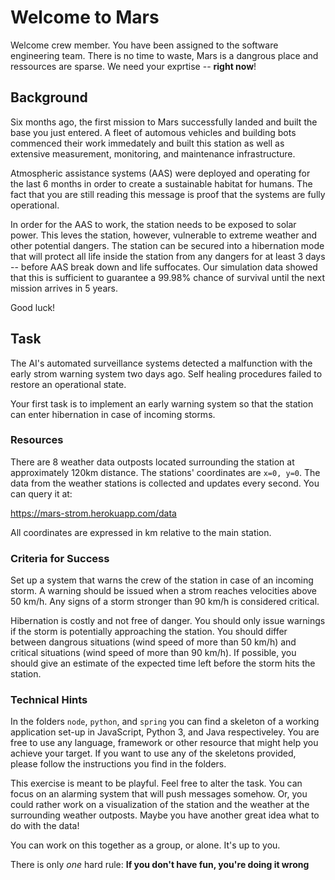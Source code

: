 # Welcome to Mars
Welcome crew member. You have been assigned to the software engineering team.
There is no time to waste, Mars is a dangrous place and ressources are sparse.
We need your exprtise -- **right now**!

## Background
Six months ago, the first mission to Mars successfully landed and built the
base you just entered. A fleet of automous vehicles and building bots
commenced their work immedately and built this station as well as
extensive measurement, monitoring, and maintenance infrastructure.

Atmospheric assistance systems (AAS) were deployed and operating for the last
6 months in order to create a sustainable habitat for humans. The fact that
you are still reading this message is proof that the systems are fully
operational.

In order for the AAS to work, the station needs
to be exposed to solar power. This leves the station, however, vulnerable to
extreme weather and other potential dangers. The station can be secured into
a hibernation mode that will protect all life inside the station from any
dangers for at least 3 days -- before AAS break
down and life suffocates. Our simulation data showed that this is sufficient to
guarantee a 99.98% chance of survival until the next mission arrives in 5 years.

Good luck!

## Task
The AI's automated surveillance systems detected a malfunction with the early
strom warning system two days ago. Self healing procedures failed to restore
an operational state.

Your first task is to implement an early warning system so that the station
can enter hibernation in case of incoming storms.

### Resources
There are 8 weather data outposts located surrounding the station at approximately 120km distance.
The stations' coordinates are `x=0, y=0`. The data from the weather stations
is collected and updates every second. You can query it at:

https://mars-strom.herokuapp.com/data

All coordinates are expressed in km relative to the main station.

### Criteria for Success
Set up a system that warns the crew of the station in case of an incoming
storm. A warning should be issued when a strom reaches velocities above
50 km/h. Any signs of a storm stronger than 90 km/h is considered critical.

Hibernation is costly and not free of danger. You should only issue warnings
if the storm is potentially approaching the station. You should
differ between dangrous situations (wind speed of more than 50 km/h)
and critical situations (wind speed of more than 90 km/h). If possible, you
should give an estimate of the expected time left before the storm hits the
station.

### Technical Hints
In the folders `node`, `python`, and `spring` you can find a skeleton of
a working application set-up in JavaScript, Python 3, and Java respectiveley.
You are free to use any language, framework or other resource that might help
you achieve your target. If you want to use any of the skeletons provided,
please follow the instructions you find in the folders.

This exercise is meant to be playful. Feel free to alter the task. You can
focus on an alarming system that will push messages somehow. Or, you could
rather work on a visualization of the station and the weather at the surrounding
weather outposts. Maybe you have another great idea what to do with the data!

You can work on this together as a group, or alone. It's up to you.

There is only _one_ hard rule: **If you don't have fun, you're doing
it wrong**